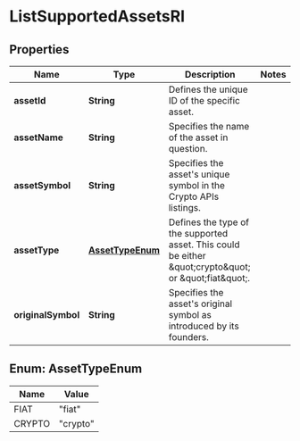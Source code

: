 

# ListSupportedAssetsRI


## Properties

Name | Type | Description | Notes
------------ | ------------- | ------------- | -------------
**assetId** | **String** | Defines the unique ID of the specific asset. | 
**assetName** | **String** | Specifies the name of the asset in question. | 
**assetSymbol** | **String** | Specifies the asset&#39;s unique symbol in the Crypto APIs listings. | 
**assetType** | [**AssetTypeEnum**](#AssetTypeEnum) | Defines the type of the supported asset. This could be either \&quot;crypto\&quot; or \&quot;fiat\&quot;. | 
**originalSymbol** | **String** | Specifies the asset&#39;s original symbol as introduced by its founders. | 



## Enum: AssetTypeEnum

Name | Value
---- | -----
FIAT | &quot;fiat&quot;
CRYPTO | &quot;crypto&quot;



